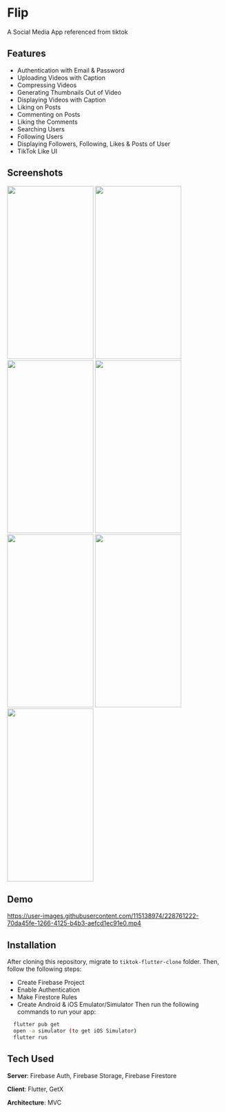 # Flip

A Social Media App referenced from tiktok

## Features
- Authentication with Email & Password
- Uploading Videos with Caption
- Compressing Videos
- Generating Thumbnails Out of Video
- Displaying Videos with Caption
- Liking on Posts
- Commenting on Posts
- Liking the Comments
- Searching Users
- Following Users
- Displaying Followers, Following, Likes & Posts of User
- TikTok Like UI

## Screenshots

<p float="left">
<img src="https://user-images.githubusercontent.com/115138974/228760371-854b1770-23c0-4880-ad2a-cec11d98c877.jpg" height ="400" width ="200">
<img src="https://user-images.githubusercontent.com/115138974/228760389-26ee83cb-5202-41d7-b778-4a7f4a0f34fc.jpg" height ="400" width ="200">
<img src="https://user-images.githubusercontent.com/115138974/228760401-cacc2311-0a54-46e2-9b60-c944aab37736.jpg" height ="400" width ="200">
 <img src="https://user-images.githubusercontent.com/115138974/228760411-ae5130a5-454d-4463-a8be-d6f991536205.jpg" height ="400" width ="200">
 <img src="https://user-images.githubusercontent.com/115138974/228760425-a4d9fc64-ae9e-4180-a5d3-589f49dc049a.jpg" height ="400" width ="200">
  <img src="https://user-images.githubusercontent.com/115138974/228760451-10e42be7-2cec-4f65-9972-9c274910c320.jpg" height ="400" width ="200">
 <img src="https://user-images.githubusercontent.com/115138974/228760476-0658141a-9ad9-44f2-a527-316dbe9a90d8.jpg" height ="400" width ="200">
  </p>
  
 ## Demo
 
 

https://user-images.githubusercontent.com/115138974/228761222-70da45fe-1266-4125-b4b3-aefcd1ec91e0.mp4



## Installation
After cloning this repository, migrate to ```tiktok-flutter-clone``` folder. Then, follow the following steps:
- Create Firebase Project
- Enable Authentication
- Make Firestore Rules
- Create Android & iOS Emulator/Simulator
Then run the following commands to run your app:
```bash
  flutter pub get
  open -a simulator (to get iOS Simulator)
  flutter run
```

## Tech Used
**Server**: Firebase Auth, Firebase Storage, Firebase Firestore

**Client**: Flutter, GetX

**Architecture**: MVC
    

